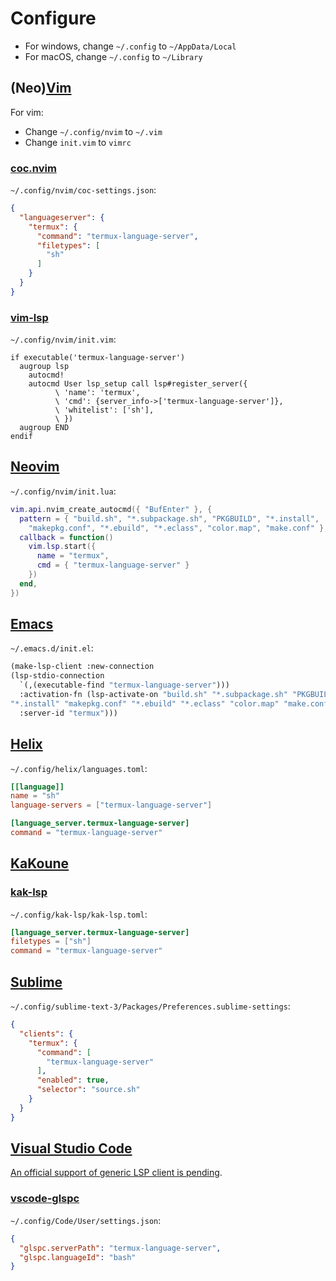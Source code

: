 # Configure

- For windows, change `~/.config` to `~/AppData/Local`
- For macOS, change `~/.config` to `~/Library`

## (Neo)[Vim](https://www.vim.org)

For vim:

- Change `~/.config/nvim` to `~/.vim`
- Change `init.vim` to `vimrc`

### [coc.nvim](https://github.com/neoclide/coc.nvim)

`~/.config/nvim/coc-settings.json`:

```json
{
  "languageserver": {
    "termux": {
      "command": "termux-language-server",
      "filetypes": [
        "sh"
      ]
    }
  }
}
```

### [vim-lsp](https://github.com/prabirshrestha/vim-lsp)

`~/.config/nvim/init.vim`:

```vim
if executable('termux-language-server')
  augroup lsp
    autocmd!
    autocmd User lsp_setup call lsp#register_server({
          \ 'name': 'termux',
          \ 'cmd': {server_info->['termux-language-server']},
          \ 'whitelist': ['sh'],
          \ })
  augroup END
endif
```

## [Neovim](https://neovim.io)

`~/.config/nvim/init.lua`:

```lua
vim.api.nvim_create_autocmd({ "BufEnter" }, {
  pattern = { "build.sh", "*.subpackage.sh", "PKGBUILD", "*.install",
    "makepkg.conf", "*.ebuild", "*.eclass", "color.map", "make.conf" },
  callback = function()
    vim.lsp.start({
      name = "termux",
      cmd = { "termux-language-server" }
    })
  end,
})
```

## [Emacs](https://www.gnu.org/software/emacs)

`~/.emacs.d/init.el`:

```lisp
(make-lsp-client :new-connection
(lsp-stdio-connection
  `(,(executable-find "termux-language-server")))
  :activation-fn (lsp-activate-on "build.sh" "*.subpackage.sh" "PKGBUILD"
"*.install" "makepkg.conf" "*.ebuild" "*.eclass" "color.map" "make.conf")
  :server-id "termux")))
```

## [Helix](https://helix-editor.com/)

`~/.config/helix/languages.toml`:

```toml
[[language]]
name = "sh"
language-servers = ["termux-language-server"]

[language_server.termux-language-server]
command = "termux-language-server"
```

## [KaKoune](https://kakoune.org/)

### [kak-lsp](https://github.com/kak-lsp/kak-lsp)

`~/.config/kak-lsp/kak-lsp.toml`:

```toml
[language_server.termux-language-server]
filetypes = ["sh"]
command = "termux-language-server"
```

## [Sublime](https://www.sublimetext.com)

`~/.config/sublime-text-3/Packages/Preferences.sublime-settings`:

```json
{
  "clients": {
    "termux": {
      "command": [
        "termux-language-server"
      ],
      "enabled": true,
      "selector": "source.sh"
    }
  }
}
```

## [Visual Studio Code](https://code.visualstudio.com/)

[An official support of generic LSP client is pending](https://github.com/microsoft/vscode/issues/137885).

### [vscode-glspc](https://gitlab.com/ruilvo/vscode-glspc)

`~/.config/Code/User/settings.json`:

```json
{
  "glspc.serverPath": "termux-language-server",
  "glspc.languageId": "bash"
}
```
